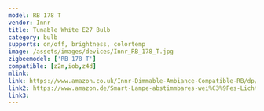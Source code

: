 ```yaml
---
model: RB 178 T
vendor: Innr
title: Tunable White E27 Bulb
category: bulb
supports: on/off, brightness, colortemp
image: /assets/images/devices/Innr_RB_178_T.jpg
zigbeemodel: ['RB 178 T']
compatible: [z2m,iob,z4d]
mlink: 
link: https://www.amazon.co.uk/Innr-Dimmable-Ambiance-Compatible-RB/dp/B0758HL9FY
link2: https://www.amazon.de/Smart-Lampe-abstimmbares-wei%C3%9Fes-Licht/dp/B0758HL9FY
link3: 
---
```

